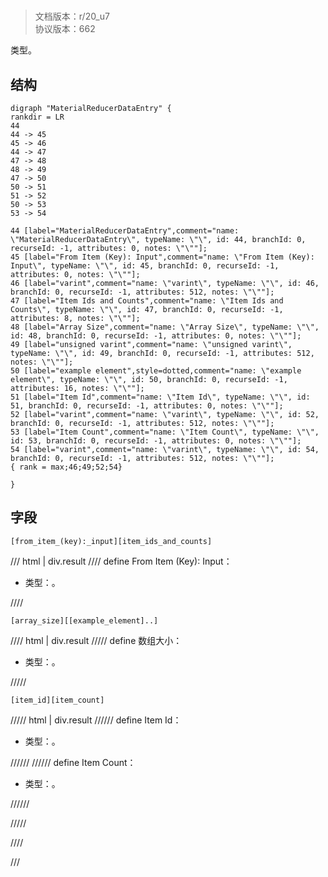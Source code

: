# <!-- md:samp MaterialReducerDataEntry -->

> 文档版本：r/20_u7<br/>协议版本：662

<!-- md:samp MaterialReducerDataEntry -->类型。

## 结构

```viz
digraph "MaterialReducerDataEntry" {
rankdir = LR
44
44 -> 45
45 -> 46
44 -> 47
47 -> 48
48 -> 49
47 -> 50
50 -> 51
51 -> 52
50 -> 53
53 -> 54

44 [label="MaterialReducerDataEntry",comment="name: \"MaterialReducerDataEntry\", typeName: \"\", id: 44, branchId: 0, recurseId: -1, attributes: 0, notes: \"\""];
45 [label="From Item (Key): Input",comment="name: \"From Item (Key): Input\", typeName: \"\", id: 45, branchId: 0, recurseId: -1, attributes: 0, notes: \"\""];
46 [label="varint",comment="name: \"varint\", typeName: \"\", id: 46, branchId: 0, recurseId: -1, attributes: 512, notes: \"\""];
47 [label="Item Ids and Counts",comment="name: \"Item Ids and Counts\", typeName: \"\", id: 47, branchId: 0, recurseId: -1, attributes: 8, notes: \"\""];
48 [label="Array Size",comment="name: \"Array Size\", typeName: \"\", id: 48, branchId: 0, recurseId: -1, attributes: 0, notes: \"\""];
49 [label="unsigned varint",comment="name: \"unsigned varint\", typeName: \"\", id: 49, branchId: 0, recurseId: -1, attributes: 512, notes: \"\""];
50 [label="example element",style=dotted,comment="name: \"example element\", typeName: \"\", id: 50, branchId: 0, recurseId: -1, attributes: 16, notes: \"\""];
51 [label="Item Id",comment="name: \"Item Id\", typeName: \"\", id: 51, branchId: 0, recurseId: -1, attributes: 0, notes: \"\""];
52 [label="varint",comment="name: \"varint\", typeName: \"\", id: 52, branchId: 0, recurseId: -1, attributes: 512, notes: \"\""];
53 [label="Item Count",comment="name: \"Item Count\", typeName: \"\", id: 53, branchId: 0, recurseId: -1, attributes: 0, notes: \"\""];
54 [label="varint",comment="name: \"varint\", typeName: \"\", id: 54, branchId: 0, recurseId: -1, attributes: 512, notes: \"\""];
{ rank = max;46;49;52;54}

}

```

## 字段

```title='MaterialReducerDataEntry'
[from_item_(key):_input][item_ids_and_counts]
```

/// html | div.result
//// define
From Item (Key): Input：<!-- md:samp varint -->

- 类型：<!-- md:samp varint -->。


////
```title='Item Ids and Counts'
[array_size][[example_element]..]
```

//// html | div.result
///// define
数组大小：<!-- md:samp unsigned varint -->

- 类型：<!-- md:samp unsigned varint -->。


/////
```title='示例元素'
[item_id][item_count]
```

///// html | div.result
////// define
Item Id：<!-- md:samp varint -->

- 类型：<!-- md:samp varint -->。


//////
////// define
Item Count：<!-- md:samp varint -->

- 类型：<!-- md:samp varint -->。


//////

/////

////

///

